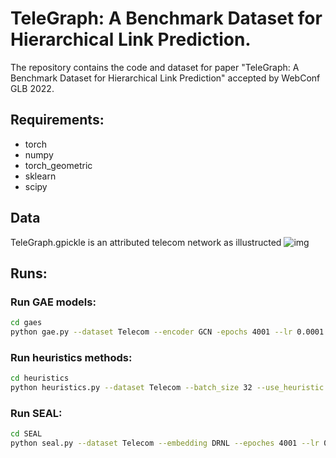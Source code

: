 # TeleGraph: A Benchmark Dataset for Hierarchical Link Prediction.
The repository contains the code and dataset for paper "TeleGraph: A Benchmark Dataset for Hierarchical Link Prediction" accepted by WebConf GLB 2022.

## Requirements:
* torch
* numpy
* torch_geometric
* sklearn
* scipy

## Data

 TeleGraph.gpickle is an attributed telecom network as illustructed 
 ![img](https://github.com/huawei-noah/benchmark/blob/main/TeleGraph/alarmGraph.PNG)


## Runs:
 ### Run GAE models:
 ```bash
 cd gaes
 python gae.py --dataset Telecom --encoder GCN -epochs 4001 --lr 0.0001 --val_ratio 0.05 --test_ratio 0.10 --patience 200
 ```

### Run heuristics methods:
```bash
cd heuristics
python heuristics.py --dataset Telecom --batch_size 32 --use_heuristic CN
```


### Run SEAL:
```bash
cd SEAL
python seal.py --dataset Telecom --embedding DRNL --epoches 4001 --lr 0.0001 --weight_deccay 5e-4 --val_ratio 0.05 --test_ratio 0.10 --batch_size 32 --patience 20
```
